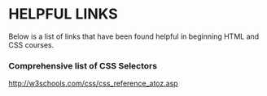 # HELPFUL LINKS

Below is a list of links that have been found helpful in beginning HTML and CSS courses.

### Comprehensive list of CSS Selectors
http://w3schools.com/css/css_reference_atoz.asp

